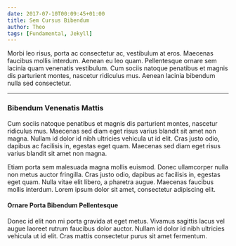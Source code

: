 ```yaml
---
date: 2017-07-10T00:09:45+01:00
title: Sem Cursus Bibendum
author: Theo
tags: [Fundamental, Jekyll]
---
```


Morbi leo risus, porta ac consectetur ac, vestibulum at eros. Maecenas faucibus mollis interdum. Aenean eu leo quam. Pellentesque ornare sem lacinia quam venenatis vestibulum. Cum sociis natoque penatibus et magnis dis parturient montes, nascetur ridiculus mus. Aenean lacinia bibendum nulla sed consectetur.

---

### Bibendum Venenatis Mattis

Cum sociis natoque penatibus et magnis dis parturient montes, nascetur ridiculus mus. Maecenas sed diam eget risus varius blandit sit amet non magna. Nullam id dolor id nibh ultricies vehicula ut id elit. Cras justo odio, dapibus ac facilisis in, egestas eget quam. Maecenas sed diam eget risus varius blandit sit amet non magna.

Etiam porta sem malesuada magna mollis euismod. Donec ullamcorper nulla non metus auctor fringilla. Cras justo odio, dapibus ac facilisis in, egestas eget quam. Nulla vitae elit libero, a pharetra augue. Maecenas faucibus mollis interdum. Lorem ipsum dolor sit amet, consectetur adipiscing elit.

#### Ornare Porta Bibendum Pellentesque

Donec id elit non mi porta gravida at eget metus. Vivamus sagittis lacus vel augue laoreet rutrum faucibus dolor auctor. Nullam id dolor id nibh ultricies vehicula ut id elit. Cras mattis consectetur purus sit amet fermentum.
